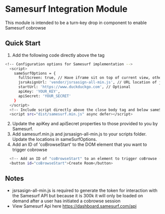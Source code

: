 # Samesurf Integration Module
This module is intended to be a turn-key drop in component to enable Samesurf cobrowse

## Quick Start

1. Add the following code directly above the </body> tag
```bash
<!-- Configuration options for Samesurf implementation -->
  <script>
    sameSurfOptions = {
      fullScreen: true, // Have iframe sit on top of current view, otherwise will redirect user
      jsrsAsignUrl: 'vendor/jsrsasign-all-min.js', // URL location of jsrsasign-all-min.js
      startUrl: 'https://www.duckduckgo.com', // Optional
      apiKey: 'YOUR_KEY',
      apiSecret: 'YOUR_SECRET'
    }
  </script>
  <!-- Include script directly above the close body tag and below sameSurfOptions -->
  <script src="dist/samesurf.min.js" async defer></script>
```
2. Update the apiKey and apiSecret properties to those provided to you by Samesurf. 
3. Add samesurf.min.js and jsrsasign-all-min.js to your scripts folder. Update the locations in sameSurfOptions.
4. Add an ID of 'coBrowseStart' to the DOM element that you want to trigger cobrowse
```bash
  <!-- Add an ID of "coBrowseStart" to an element to trigger coBrowse -->
  <button id="coBrowseStart">Create Room</button>
```

## Notes
- jsrsasign-all-min.js is required to generate the token for interaction with the Samesurf API but because it is 300k it will only be loaded on demand after a user has initiated a cobrowse session
- View Samesurf Api here https://dashboard.samesurf.com/api
